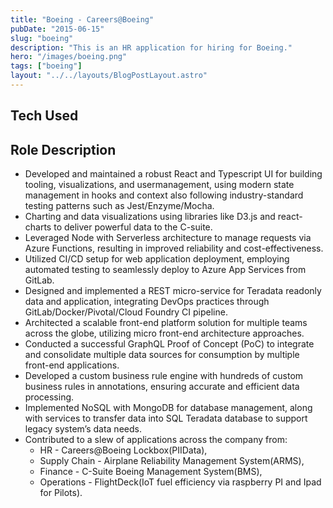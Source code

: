 ```yaml
---
title: "Boeing - Careers@Boeing"
pubDate: "2015-06-15"
slug: "boeing"
description: "This is an HR application for hiring for Boeing."
hero: "/images/boeing.png"
tags: ["boeing"]
layout: "../../layouts/BlogPostLayout.astro"
---
```


## Tech Used

## Role Description

- Developed and maintained a robust React and Typescript UI for building tooling, visualizations, and usermanagement, using modern state management in hooks and context also following industry-standard testing patterns such as Jest/Enzyme/Mocha.
- Charting and data visualizations using libraries like D3.js and react-charts to deliver powerful data to the C-suite.
- Leveraged Node with Serverless architecture to manage requests via Azure Functions, resulting in improved reliability and cost-effectiveness.
- Utilized CI/CD setup for web application deployment, employing automated testing to seamlessly deploy to Azure App Services from GitLab.
- Designed and implemented a REST micro-service for Teradata readonly data and application, integrating DevOps practices through GitLab/Docker/Pivotal/Cloud Foundry CI pipeline.
- Architected a scalable front-end platform solution for multiple teams across the globe, utilizing micro front-end architecture approaches.
- Conducted a successful GraphQL Proof of Concept (PoC) to integrate and consolidate multiple data sources for consumption by multiple front-end applications.
- Developed a custom business rule engine with hundreds of custom business rules in annotations, ensuring accurate and efficient data processing.
- Implemented NoSQL with MongoDB for database management, along with services to transfer data into SQL Teradata database to support legacy system’s data needs.
- Contributed to a slew of applications across the company from:
  - HR - Careers@Boeing Lockbox(PIIData),
  - Supply Chain - Airplane Reliability Management System(ARMS),
  - Finance - C-Suite Boeing Management System(BMS),
  - Operations - FlightDeck(IoT fuel efficiency via raspberry PI and Ipad for Pilots).
